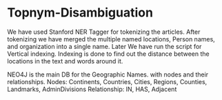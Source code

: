 # Topnym-Disambiguation

We have used Stanford NER Tagger for tokenizing the articles.
  After tokenizing we have merged the multiple named locations, Person names, and organization into a single name.
  Later We have run the script for Vertical indexing.
  Indexing is done to find out the distance between the locations in the text and words around it.

NEO4J is the main DB for the Geographic Names. with nodes and their relationships. 
    Nodes: Continents, Countries, Cities, Regions, Counties, Landmarks, AdminDivisions
    Relationship: IN, HAS, Adjacent
    

